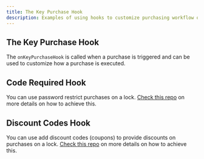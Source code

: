 ```yaml
---
title: The Key Purchase Hook
description: Examples of using hooks to customize purchasing workflow on your lock.
---
```


## The Key Purchase Hook

The `onKeyPurchaseHook` is called when a purchase is triggered and can be used to customize how a purchase is executed.

## Code Required Hook

You can use password restrict purchases on a lock. [Check this repo](https://github.com/unlock-protocol/password-required-hook) on more details on how to achieve this.

## Discount Codes Hook

You can use add discount codes (coupons) to provide discounts on purchases on a lock. [Check this repo](https://github.com/unlock-protocol/discount-hook) on more details on how to achieve this.
